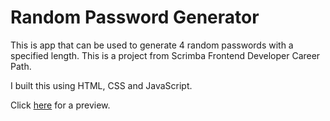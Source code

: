 # Random Password Generator

This is app that can be used to generate 4 random passwords with a specified length. This is a project from Scrimba Frontend Developer Career Path.

I built this using HTML, CSS and JavaScript.

Click [here](https://jonhayjr.com/random-password-generator/) for a preview.